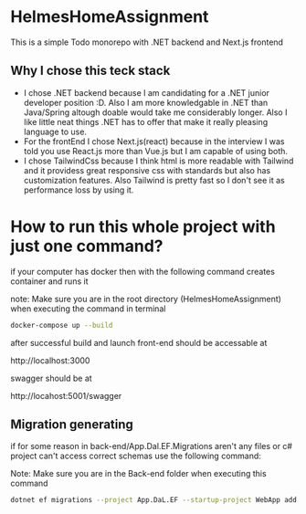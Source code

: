 # HelmesHomeAssignment
This is a simple Todo monorepo with .NET backend and Next.js frontend



## Why I chose this teck stack

* I chose .NET backend because I am candidating for a .NET junior developer position :D. Also I am more knowledgable in .NET than Java/Spring altough doable would take me considerably longer. Also I like little neat things .NET has to offer that make it really pleasing language to use.
* For the frontEnd I chose Next.js(react) because in the interview I was told you use React.js more than Vue.js but I am capable of using both.
* I chose TailwindCss because I think html is more readable with Tailwind and it providess great responsive css with standards but also has customization features. Also Tailwind is pretty fast so I don't see it as performance loss by using it.


# How to run this whole project with just one command?

if your computer has docker then with the following command creates container and runs it

note: Make sure you are in the root directory (HelmesHomeAssignment) when executing the command in terminal

```bash
docker-compose up --build
```

after successful build and launch front-end should be accessable at 

http://localhost:3000


swagger should be at

http://locahost:5001/swagger


## Migration generating

if for some reason in back-end/App.Dal.EF.Migrations aren't any files or c# project can't access correct schemas use the following command:

Note: Make sure you are in the Back-end folder when executing this command

```Bash
dotnet ef migrations --project App.DaL.EF --startup-project WebApp add Initial
```



